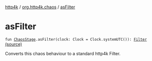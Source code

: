 [http4k](../index.md) / [org.http4k.chaos](index.md) / [asFilter](./as-filter.md)

# asFilter

`fun `[`ChaosStage`](-chaos-stage/index.md)`.asFilter(clock: Clock = Clock.systemUTC()): `[`Filter`](../org.http4k.core/-filter/index.md) [(source)](https://github.com/http4k/http4k/blob/master/http4k-testing-chaos/src/main/kotlin/org/http4k/chaos/ChaosStages.kt#L73)

Converts this chaos behaviour to a standard http4k Filter.

